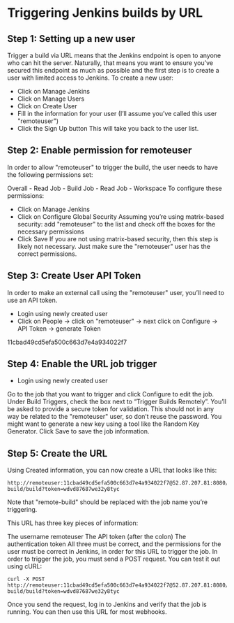 # Triggering Jenkins builds by URL

## Step 1: Setting up a new user
Trigger a build via URL means that the Jenkins endpoint is open to anyone who can hit the server. Naturally, that means you want to ensure you’ve secured this endpoint as much as possible and the first step is to create a user with limited access to Jenkins. To create a new user:

* Click on Manage Jenkins
* Click on Manage Users
* Click on Create User
* Fill in the information for your user (I’ll assume you’ve called this user "remoteuser")
* Click the Sign Up button
This will take you back to the user list.

## Step 2: Enable permission for remoteuser
In order to allow "remoteuser" to trigger the build, the user needs to have the following permissions set:

Overall - Read
Job - Build
Job - Read
Job - Workspace
To configure these permissions:

* Click on Manage Jenkins
* Click on Configure Global Security
Assuming you’re using matrix-based security: add "remoteuser" to the list and check off the boxes for the necessary permissions
* Click Save
If you are not using matrix-based security, then this step is likely not necessary. Just make sure the "remoteuser" user has the correct permissions.

## Step 3: Create User API Token
In order to make an external call using the "remoteuser" user, you’ll need to use an API token. 

* Login using newly created user
* Click on People -> click on "remoteuser" -> next click on Configure -> API Token -> generate Token

11cbad49cd5efa500c663d7e4a934022f7

## Step 4: Enable the URL job trigger
* Login using newly created user

Go to the job that you want to trigger and click Configure to edit the job. Under Build Triggers, check the box next to “Trigger Builds Remotely”. You’ll be asked to provide a secure token for validation. This should not in any way be related to the "remoteuser" user, so don’t reuse the password. You might want to generate a new key using a tool like the Random Key Generator. Click Save to save the job information.

## Step 5: Create the URL

Using Created information, you can now create a URL that looks like this:

```
http://remoteuser:11cbad49cd5efa500c663d7e4a934022f7@52.87.207.81:8080/job/remote-build/build?token=wdvd87687we32y8tyc

```
Note that "remote-build" should be replaced with the job name you’re triggering. 

This URL has three key pieces of information:

The username remoteuser
The API token (after the colon)
The authentication token
All three must be correct, and the permissions for the user must be correct in Jenkins, in order for this URL to trigger the job. In order to trigger the job, you must send a POST request. You can test it out using cURL:

```
curl -X POST http://remoteuser:11cbad49cd5efa500c663d7e4a934022f7@52.87.207.81:8080/job/remote-build/build?token=wdvd87687we32y8tyc
```

Once you send the request, log in to Jenkins and verify that the job is running. You can then use this URL for most webhooks.

